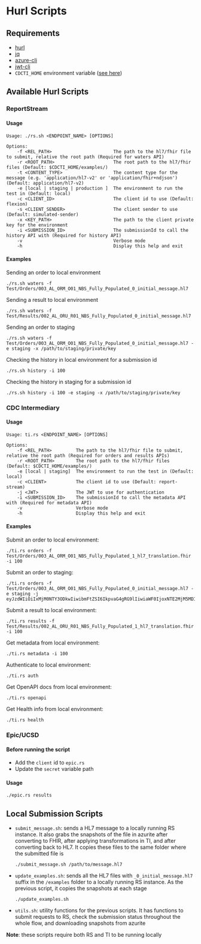 # Hurl Scripts

## Requirements

- [hurl](https://hurl.dev/)
- [jq](https://jqlang.github.io/jq/)
- [azure-cli](https://learn.microsoft.com/en-us/cli/azure/)
- [jwt-cli](https://github.com/mike-engel/jwt-cli)
- `CDCTI_HOME` environment variable ([see here](../README.md))

## Available Hurl Scripts

### ReportStream

#### Usage

```
Usage: ./rs.sh <ENDPOINT_NAME> [OPTIONS]

Options:
    -f <REL_PATH>                       The path to the hl7/fhir file to submit, relative the root path (Required for waters API)
    -r <ROOT_PATH>                      The root path to the hl7/fhir files (Default: $CDCTI_HOME/examples/)
    -t <CONTENT_TYPE>                   The content type for the message (e.g. 'application/hl7-v2' or 'application/fhir+ndjson') (Default: application/hl7-v2)
    -e [local | staging | production ]  The environment to run the test in (Default: local)
    -c <CLIENT_ID>                      The client id to use (Default: flexion)
    -s <CLIENT_SENDER>                  The client sender to use (Default: simulated-sender)
    -x <KEY_PATH>                       The path to the client private key for the environment
    -i <SUBMISSION_ID>                  The submissionId to call the history API with (Required for history API)
    -v                                  Verbose mode
    -h                                  Display this help and exit
```

#### Examples

Sending an order to local environment

```
./rs.sh waters -f Test/Orders/003_AL_ORM_O01_NBS_Fully_Populated_0_initial_message.hl7
```

Sending a result to local environment

```
./rs.sh waters -f Test/Results/002_AL_ORU_R01_NBS_Fully_Populated_0_initial_message.hl7
```

Sending an order to staging

```
./rs.sh waters -f Test/Orders/003_AL_ORM_O01_NBS_Fully_Populated_0_initial_message.hl7 -e staging -x /path/to/staging/private/key
```

Checking the history in local environment for a submission id

```
./rs.sh history -i 100
```

Checking the history in staging for a submission id

```
./rs.sh history -i 100 -e staging -x /path/to/staging/private/key
```

### CDC Intermediary

#### Usage

```
Usage: ti.rs <ENDPOINT_NAME> [OPTIONS]

Options:
    -f <REL_PATH>         The path to the hl7/fhir file to submit, relative the root path (Required for orders and results APIs)
    -r <ROOT_PATH>        The root path to the hl7/fhir files (Default: $CDCTI_HOME/examples/)
    -e [local | staging]  The environment to run the test in (Default: local)
    -c <CLIENT>           The client id to use (Default: report-stream)
    -j <JWT>              The JWT to use for authentication
    -i <SUBMISSION_ID>    The submissionId to call the metadata API with (Required for metadata API)
    -v                    Verbose mode
    -h                    Display this help and exit
```

#### Examples

Submit an order to local environment:
```
./ti.rs orders -f Test/Orders/003_AL_ORM_O01_NBS_Fully_Populated_1_hl7_translation.fhir -i 100
```

Submit an order to staging:
```
./ti.rs orders -f Test/Orders/003_AL_ORM_O01_NBS_Fully_Populated_0_initial_message.hl7 -e staging -j eyJzdWIiOiIxMjM0NTY3ODkwIiwibmFtZSI6IkpvaG4gRG9lIiwiaWF0IjoxNTE2MjM5MDIyfQ

```

Submit a result to local environment:
```
./ti.rs results -f Test/Results/002_AL_ORU_R01_NBS_Fully_Populated_1_hl7_translation.fhir -i 100
```

Get metadata from local environment:
```
./ti.rs metadata -i 100
```

Authenticate to local environment:
```
./ti.rs auth
```

Get OpenAPI docs from local environment:
```
./ti.rs openapi
```

Get Health info from local environment:
```
./ti.rs health
```

### Epic/UCSD

#### Before running the script

- Add the `client` id to `epic.rs`
- Update the `secret` variable path

#### Usage

`./epic.rs results`

## Local Submission Scripts

- `submit_message.sh`: sends a HL7 message to a locally running RS instance. It also grabs the snapshots of the file in azurite after converting to FHIR, after applying transformations in TI, and after converting back to HL7. It copies these files to the same folder where the submitted file is
    ```
    ./submit_message.sh /path/to/message.hl7
    ```
- `update_examples.sh`: sends all the HL7 files with `_0_initial_message.hl7` suffix in the `/examples` folder to a locally running RS instance. As the previous script, it copies the snapshots at each stage
    ```
    ./update_examples.sh
    ```
- `utils.sh`: utility functions for the previous scripts. It has functions to submit requests to RS, check the submission status throughout the whole flow, and downloading snapshots from azurite

**Note**: these scripts require both RS and TI to be running locally
